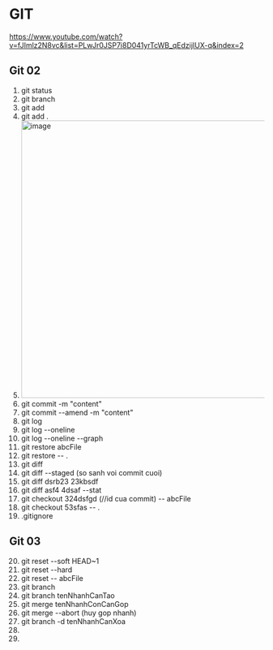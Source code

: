 # GIT

https://www.youtube.com/watch?v=fJImlz2N8vc&list=PLwJr0JSP7i8D041yrTcWB_qEdzijIUX-q&index=2

## Git 02
1. git status
2. git branch
3. git add
4. git add .
5. <img width="547" alt="image" src="https://user-images.githubusercontent.com/96764572/165423810-aee628cf-7b35-4ce9-8df0-1f6bc824d571.png">
6. git commit -m "content"
7. git commit --amend -m "content"
8. git log
9. git log --oneline
10. git log --oneline --graph
11. git restore abcFile
12. git restore -- .
13. git diff
14. git diff --staged (so sanh voi commit cuoi)
15. git diff dsrb23 23kbsdf
16. git diff asf4 4dsaf --stat
17. git checkout 324dsfgd (//id cua commit) -- abcFile
18. git checkout 53sfas -- .
19. .gitignore

## Git 03
20. git reset --soft HEAD~1
21. git reset --hard
22. git reset -- abcFile
23. git branch
24. git branch tenNhanhCanTao
25. git merge tenNhanhConCanGop
26. git merge --abort (huy gop nhanh)
27. git branch -d tenNhanhCanXoa
28. 
29. 

